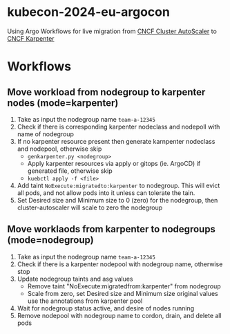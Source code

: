 # kubecon-2024-eu-argocon
Using Argo Workflows for live migration from [CNCF Cluster AutoScaler](https://github.com/kubernetes/autoscaler) to [CNCF Karpenter](https://github.com/kubernetes-sigs/karpenter)



# Workflows

## Move workload from nodegroup to karpenter nodes (mode=karpenter)
1. Take as input the nodegroup name `team-a-12345`
1. Check if there is corresponding karpenter nodeclass and nodepoll with name of nodegroup
1. If no karpenter resource present then generate karnpenter nodeclass and nodepool, otherwise skip
    - `genkarpenter.py <nodegroup>`
    - Apply karpenter resources via apply or gitops (ie. ArgoCD) if generated file, otherwise skip
    - `kuebctl apply -f <file>`
1. Add taint `NoExecute:migratedto:karpenter` to nodegroup. This will evict all pods, and not allow pods into it unless can tolerate the tain.
1. Set Desired size and Minimum size to 0 (zero) for the nodegroup, then cluster-autoscaler will scale to zero the nodegroup

## Move worklaods from karpenter to nodegroups (mode=nodegroup)
1. Take as input the nodegroup name `team-a-12345`
1. Check if there is a karpenter nodepool with nodegroup name, otherwise stop
1. Update nodegroup taints and asg values
    - Remove taint "NoExecute:migratedfrom:karpenter" from nodegroup
    - Scale from zero, set Desired size and Minimum size original values use the annotations from karpenter pool
1. Wait for nodegroup status active, and desire of nodes running
1. Remove nodepool with nodegroup name to cordon, drain, and delete all pods


